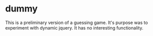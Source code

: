 # dummy

This is a preliminary version of a guessing game. It's purpose was to experiment with dynamic jquery. 
It has no interesting functionality.

